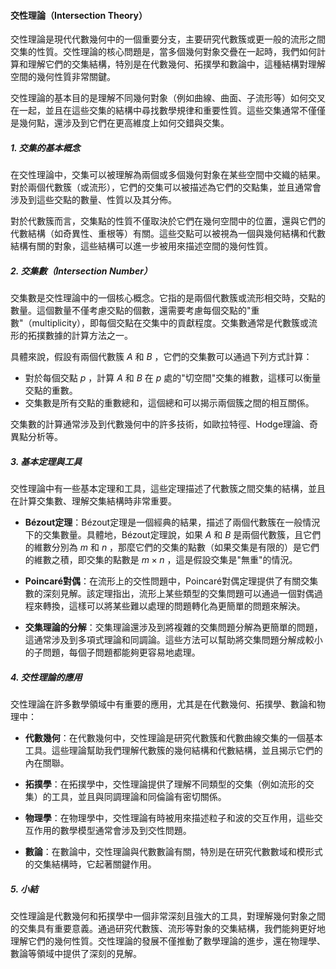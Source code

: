 #### 交性理論（Intersection Theory）

交性理論是現代代數幾何中的一個重要分支，主要研究代數簇或更一般的流形之間交集的性質。交性理論的核心問題是，當多個幾何對象交疊在一起時，我們如何計算和理解它們的交集結構，特別是在代數幾何、拓撲學和數論中，這種結構對理解空間的幾何性質非常關鍵。

交性理論的基本目的是理解不同幾何對象（例如曲線、曲面、子流形等）如何交叉在一起，並且在這些交集的結構中尋找數學規律和重要性質。這些交集通常不僅僅是幾何點，還涉及到它們在更高維度上如何交錯與交集。

##### 1. 交集的基本概念

在交性理論中，交集可以被理解為兩個或多個幾何對象在某些空間中交織的結果。對於兩個代數簇（或流形），它們的交集可以被描述為它們的交點集，並且通常會涉及到這些交點的數量、性質以及其分佈。

對於代數簇而言，交集點的性質不僅取決於它們在幾何空間中的位置，還與它們的代數結構（如奇異性、重根等）有關。這些交點可以被視為一個與幾何結構和代數結構有關的對象，這些結構可以進一步被用來描述空間的幾何性質。

##### 2. 交集數（Intersection Number）

交集數是交性理論中的一個核心概念。它指的是兩個代數簇或流形相交時，交點的數量。這個數量不僅考慮交點的個數，還需要考慮每個交點的"重數"（multiplicity），即每個交點在交集中的貢獻程度。交集數通常是代數簇或流形的拓撲數據的計算方法之一。

具體來說，假設有兩個代數簇  $`A`$  和  $`B`$ ，它們的交集數可以通過下列方式計算：

- 對於每個交點  $`p`$ ，計算  $`A`$  和  $`B`$  在  $`p`$  處的"切空間"交集的維數，這樣可以衡量交點的重數。
- 交集數是所有交點的重數總和，這個總和可以揭示兩個簇之間的相互關係。

交集數的計算通常涉及到代數幾何中的許多技術，如歐拉特徑、Hodge理論、奇異點分析等。

##### 3. 基本定理與工具

交性理論中有一些基本定理和工具，這些定理描述了代數簇之間交集的結構，並且在計算交集數、理解交集結構時非常重要。

- **Bézout定理**：Bézout定理是一個經典的結果，描述了兩個代數簇在一般情況下的交集數量。具體地，Bézout定理說，如果  $`A`$  和  $`B`$  是兩個代數簇，且它們的維數分別為  $`m`$  和  $`n`$ ，那麼它們的交集的點數（如果交集是有限的）是它們的維數之積，即交集的點數是  $`m \times n`$ ，這是假設交集是"無重"的情況。

- **Poincaré對偶**：在流形上的交性問題中，Poincaré對偶定理提供了有關交集數的深刻見解。該定理指出，流形上某些類型的交集問題可以通過一個對偶過程來轉換，這樣可以將某些難以處理的問題轉化為更簡單的問題來解決。

- **交集理論的分解**：交集理論還涉及到將複雜的交集問題分解為更簡單的問題，這通常涉及到多項式理論和同調論。這些方法可以幫助將交集問題分解成較小的子問題，每個子問題都能夠更容易地處理。

##### 4. 交性理論的應用

交性理論在許多數學領域中有重要的應用，尤其是在代數幾何、拓撲學、數論和物理中：

- **代數幾何**：在代數幾何中，交性理論是研究代數簇和代數曲線交集的一個基本工具。這些理論幫助我們理解代數簇的幾何結構和代數結構，並且揭示它們的內在關聯。

- **拓撲學**：在拓撲學中，交性理論提供了理解不同類型的交集（例如流形的交集）的工具，並且與同調理論和同倫論有密切關係。

- **物理學**：在物理學中，交性理論有時被用來描述粒子和波的交互作用，這些交互作用的數學模型通常會涉及到交性問題。

- **數論**：在數論中，交性理論與代數數論有關，特別是在研究代數數域和模形式的交集結構時，它起著關鍵作用。

##### 5. 小結

交性理論是代數幾何和拓撲學中一個非常深刻且強大的工具，對理解幾何對象之間的交集具有重要意義。通過研究代數簇、流形等對象的交集結構，我們能夠更好地理解它們的幾何性質。交性理論的發展不僅推動了數學理論的進步，還在物理學、數論等領域中提供了深刻的見解。